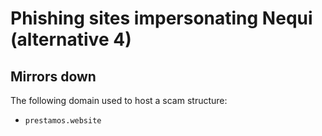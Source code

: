 # Phishing sites impersonating Nequi (alternative 4)

## Mirrors down

The following domain used to host a scam structure:

- `prestamos.website`
